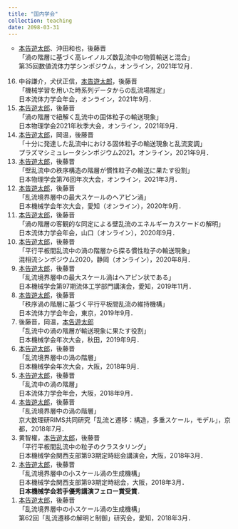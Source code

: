 ```yaml
---
title: "国内学会"
collection: teaching
date: 2098-03-31
---
```

<ul style="list-style-type:circle">
<li>
<u>本告遊太郎</u>、沖田和也，後藤晋 <br>
「渦の階層に基づく高レイノルズ数乱流中の物質輸送と混合」 <br>
第35回数値流体力学シンポジウム，オンライン，2021年12月．
</li>
</ul>
<ol reversed>
<li>
中谷謙介，犬伏正信，<u>本告遊太郎</u>，後藤晋 <br>
「機械学習を用いた時系列データからの乱流場推定」 <br>
日本流体力学会年会，オンライン，2021年9月．
</li>
<li>
<u>本告遊太郎</u>，後藤晋 <br>
「渦の階層で紐解く乱流中の固体粒子の輸送現象」 <br>
日本物理学会2021年秋季大会，オンライン，2021年9月．
</li>
<li>
<u>本告遊太郎</u>，岡温，後藤晋 <br>
「十分に発達した乱流中における固体粒子の輸送現象と乱流変調」 <br>
プラズマシミュレータシンポジウム2021，オンライン，2021年9月．
</li>
<li>
<u>本告遊太郎</u>，後藤晋 <br>
「壁乱流中の秩序構造の階層が慣性粒子の輸送に果たす役割」 <br>
日本物理学会第76回年次大会，オンライン，2021年3月．
</li>
<li>
<u>本告遊太郎</u>，後藤晋 <br>
「乱流境界層中の最大スケールのヘアピン渦」 <br>
日本機械学会年次大会，愛知（オンライン），2020年9月．
</li>
<li>
<u>本告遊太郎</u>，後藤晋 <br>
「渦の階層の客観的な同定による壁乱流のエネルギーカスケードの解明」 <br>
日本流体力学会年会，山口（オンライン），2020年9月．
</li>
<li>
<u>本告遊太郎</u>，後藤晋 <br>
「平行平板間乱流中の渦の階層から探る慣性粒子の輸送現象」 <br>
混相流シンポジウム2020，静岡（オンライン），2020年8月．
</li>
<li>
<u>本告遊太郎</u>，後藤晋 <br>
「乱流境界層中の最大スケール渦はヘアピン状である」 <br>
日本機械学会第97期流体工学部門講演会，愛知，2019年11月．
</li>
<li>
<u>本告遊太郎</u>，後藤晋 <br>
「秩序渦の階層に基づく平行平板間乱流の維持機構」 <br>
日本流体力学会年会，東京，2019年9月．
</li>
<li>
後藤晋，岡温，<u>本告遊太郎</u> <br>
「乱流中の渦の階層が輸送現象に果たす役割」 <br>
日本機械学会年次大会，秋田，2019年9月．
</li>
<li>
<u>本告遊太郎</u>，後藤晋 <br>
「乱流境界層中の渦の階層」 <br>
日本機械学会年次大会，大阪，2018年9月．
</li>
<li>
<u>本告遊太郎</u>，後藤晋 <br>
「乱流中の渦の階層」 <br>
日本流体力学会年会，大阪，2018年9月．
</li>
<li>
<u>本告遊太郎</u>，後藤晋 <br>
「乱流境界層中の渦の階層」 <br>
京大数理研RIMS共同研究「乱流と遷移：構造，多重スケール，モデル」，京都，2018年7月．
</li>
<li>
黄智權，<u>本告遊太郎</u>，後藤晋 <br>
「平行平板間乱流中の粒子のクラスタリング」 <br>
日本機械学会関西支部第93期定時総会講演会，大阪，2018年3月．
</li>
<li>
<u>本告遊太郎</u>，後藤晋 <br>
「乱流境界層中の小スケール渦の生成機構」 <br>
日本機械学会関西支部第93期定時総会，大阪，2018年3月．<br>
<b>日本機械学会若手優秀講演フェロー賞受賞</b>．
</li>
<li>
<u>本告遊太郎</u>，後藤晋 <br>
「乱流境界層中の小スケール渦の生成機構」 <br>
第62回「乱流遷移の解明と制御」研究会，愛知，2018年3月．
</li>
</ol>
